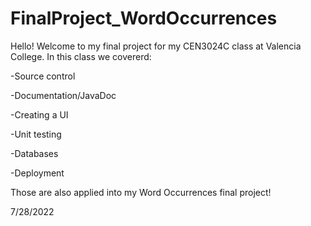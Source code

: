 # FinalProject_WordOccurrences

Hello! Welcome to my final project for my CEN3024C class at Valencia College. 
In this class we covererd:

-Source control

-Documentation/JavaDoc

-Creating a UI

-Unit testing

-Databases

-Deployment

Those are also applied into my Word Occurrences final project!

7/28/2022
